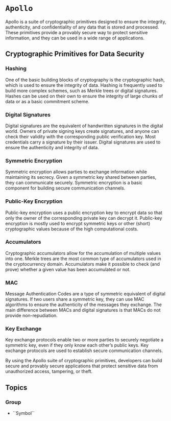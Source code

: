 # ``Apollo``

Apollo is a suite of cryptographic primitives designed to ensure the integrity, authenticity, and confidentiality of any data that is stored and processed. These primitives provide a provably secure way to protect sensitive information, and they can be used in a wide range of applications.

## Cryptographic Primitives for Data Security

### Hashing

One of the basic building blocks of cryptography is the cryptographic hash, which is used to ensure the integrity of data. Hashing is frequently used to build more complex schemes, such as Merkle trees or digital signatures. Hashes can be used on their own to ensure the integrity of large chunks of data or as a basic commitment scheme.

### Digital Signatures

Digital signatures are the equivalent of handwritten signatures in the digital world. Owners of private signing keys create signatures, and anyone can check their validity with the corresponding public verification key. Most credentials carry a signature by their issuer. Digital signatures are used to ensure the authenticity and integrity of data.

### Symmetric Encryption

Symmetric encryption allows parties to exchange information while maintaining its secrecy. Given a symmetric key shared between parties, they can communicate securely. Symmetric encryption is a basic component for building secure communication channels.

### Public-Key Encryption

Public-key encryption uses a public encryption key to encrypt data so that only the owner of the corresponding private key can decrypt it. Public-key encryption is mostly used to encrypt symmetric keys or other (short) cryptographic values because of the high computational costs.

### Accumulators

Cryptographic accumulators allow for the accumulation of multiple values into one. Merkle trees are the most common type of accumulators used in the cryptocurrency domain. Accumulators make it possible to check (and prove) whether a given value has been accumulated or not.

### MAC

Message Authentication Codes are a type of symmetric equivalent of digital signatures. If two users share a symmetric key, they can use MAC algorithms to ensure the authenticity of the messages they exchange. The main difference between MACs and digital signatures is that MACs do not provide non-repudiation.

### Key Exchange

Key exchange protocols enable two or more parties to securely negotiate a symmetric key, even if they only know each other’s public keys. Key exchange protocols are used to establish secure communication channels.

By using the Apollo suite of cryptographic primitives, developers can build secure and provably secure applications that protect sensitive data from unauthorized access, tampering, or theft.

## Topics

### <!--@START_MENU_TOKEN@-->Group<!--@END_MENU_TOKEN@-->

- <!--@START_MENU_TOKEN@-->``Symbol``<!--@END_MENU_TOKEN@-->
